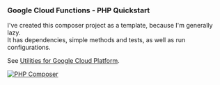 ### Google Cloud Functions - PHP Quickstart

I've created this composer project as a template, because I'm generally lazy.<br/>
It has dependencies, simple methods and tests, as well as run configurations.

See [Utilities for Google Cloud Platform](https://github.com/GoogleCloudPlatform/php-tools).

[![PHP Composer](https://github.com/syslogic/php-cloudfunctions-quickstart/actions/workflows/ci-php.yml/badge.svg)](https://github.com/syslogic/php-cloudfunctions-quickstart/actions/workflows/ci-php.yml)
